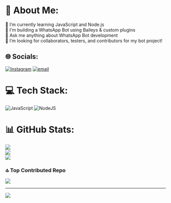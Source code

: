 # 💫 About Me:
🌱 I’m currently learning JavaScript and Node.js<br>🤖 I'm building a WhatsApp Bot using Baileys & custom plugins  <br>💬 Ask me anything about WhatsApp Bot development  <br>🤝 I’m looking for collaborators, testers, and contributors for my bot project!


## 🌐 Socials:
[![Instagram](https://img.shields.io/badge/Instagram-%23E4405F.svg?logo=Instagram&logoColor=white)](https://instagram.com/@wahab_h4b) [![email](https://img.shields.io/badge/Email-D14836?logo=gmail&logoColor=white)](mailto:wahabh4b@gmail.com) 

# 💻 Tech Stack:
![JavaScript](https://img.shields.io/badge/javascript-%23323330.svg?style=for-the-badge&logo=javascript&logoColor=%23F7DF1E) ![NodeJS](https://img.shields.io/badge/node.js-6DA55F?style=for-the-badge&logo=node.js&logoColor=white)
# 📊 GitHub Stats:
![](https://github-readme-stats.vercel.app/api?username=callHab&theme=dark&hide_border=false&include_all_commits=false&count_private=false)<br/>
![](https://nirzak-streak-stats.vercel.app/?user=callHab&theme=dark&hide_border=false)<br/>
![](https://github-readme-stats.vercel.app/api/top-langs/?username=callHab&theme=dark&hide_border=false&include_all_commits=false&count_private=false&layout=compact)

### 🔝 Top Contributed Repo
![](https://github-contributor-stats.vercel.app/api?username=callHab&limit=5&theme=radical&combine_all_yearly_contributions=true)

---
[![](https://visitcount.itsvg.in/api?id=callHab&icon=0&color=0)](https://visitcount.itsvg.in)

<!-- Proudly created with GPRM ( https://gprm.itsvg.in ) -->
